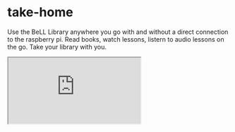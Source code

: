 # take-home
Use the BeLL Library anywhere you go with and without a direct connection to the raspberry pi. Read books, watch lessons, listern to audio lessons on the go. Take your library with you.

<iframe src="https://docs.google.com/document/d/1JUePcj0W9mg6Ea__lakJK-Zd6ZFXchmqdbztLqIU4Cs/pub?embedded=true"></iframe>

